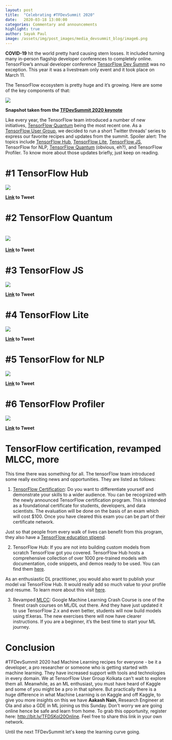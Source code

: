 ```yaml
---
layout: post
title:  "Celebrating #TFDevSummit 2020"
date:   2020-03-18 13:00:00
categories: Commentary and announcements
highlight: true
author: Sayak Paul
image: /assets/img/post_images/media_devsummit_blog/image6.png
---
```


**COVID-19** hit the world pretty hard causing stern losses. It included turning many in-person flagship developer conferences to completely online. TensorFlow’s annual developer conference [<span class="underline">TensorFlow Dev Summit</span>](https://www.tensorflow.org/dev-summit) was no exception. This year it was a livestream only event and it took place on March 11.

The TensorFlow ecosystem is pretty huge and it’s growing. Here are some of the key components of that:

![](/assets/img/post_images/media_devsummit_blog/image6.png)

**Snapshot taken from the [<span class="underline">TFDevSummit 2020 keynote</span>](https://youtu.be/_lsjCH3fd00)**

Like every year, the TensorFlow team introduced a number of new initiatives, [<span class="underline">TensorFlow Quantum</span>](https://www.tensorflow.org/quantum/) being the most recent one. As a [<span class="underline">TensorFlow User Group</span>](https://www.tensorflow.org/community/groups), we decided to run a short Twitter threads’ series to express our favorite recipes and updates from the summit. Spoiler alert: The topics include [<span class="underline">TensorFlow Hub</span>](https://www.tensorflow.org/hub), [<span class="underline">TensorFlow Lite</span>](https://www.tensorflow.org/lite), [<span class="underline">TensorFlow JS</span>](https://www.tensorflow.org/js), TensorFlow for NLP, [<span class="underline">TensorFlow Quantum</span>](https://www.tensorflow.org/quantum) (obvious, eh?), and TensorFlow Profiler. To know more about those updates briefly, just keep on reading.

# \#1 TensorFlow Hub

![](/assets/img/post_images/media_devsummit_blog/image1.png)

**[<span class="underline">Link</span>](https://twitter.com/TFUGKol/status/1238351587304591360) to Tweet**

# \#2 TensorFlow Quantum

# ![](/assets/img/post_images/media_devsummit_blog/image3.png)

**[<span class="underline">Link</span>](https://twitter.com/TFUGKol/status/1238139119278030850) to Tweet**

# \#3 TensorFlow JS

![](/assets/img/post_images/media_devsummit_blog/image2.png)

**[<span class="underline">Link</span>](https://twitter.com/TFUGKol/status/1239553411877462016) to Tweet**

# \#4 TensorFlow Lite

![](/assets/img/post_images/media_devsummit_blog/image7.png)

**[<span class="underline">Link</span>](https://twitter.com/TFUGKol/status/1239192872533909505) to Tweet**

# \#5 TensorFlow for NLP

![](/assets/img/post_images/media_devsummit_blog/image5.png)

**[<span class="underline">Link</span>](https://twitter.com/TFUGKol/status/1238487364080549889) to Tweet**

# \#6 TensorFlow Profiler

![](/assets/img/post_images/media_devsummit_blog/image4.png)

**[<span class="underline">Link</span>](https://twitter.com/TFUGKol/status/1238081475288772611) to Tweet**

# TensorFlow certification, revamped MLCC, more

This time there was something for all. The tensorFlow team introduced some really exciting news and opportunities. They are listed as follows:

1. [TensorFlow Certification](https://www.tensorflow.org/certificate): Do you want to differentiate yourself and demonstrate your skills to a wider audience. You can be recognized with the newly announced TensorFlow certification program. This is intended as a foundational certificate for students, developers, and data scientists. The evaluation will be done on the basis of an exam which will cost $100. Once you have cleared this exam you can be part of their certificate network.

Just so that people from every walk of lives can benefit from this program, they also have a [TensorFlow education stipend](https://www.tensorflow.org/site-assets/downloads/marketing/cert/TF_Education_Stipend.pdf).

2. TensorFlow Hub: If you are not into building custom models from scratch TensorFlow got you covered. TensorFlow Hub hosts a comprehensive collection of over 1000 pre-trained models with documentation, code snippets, and demos ready to be used. You can find them [<span class="underline">here</span>](https://tfhub.dev/).

As an enthusiastic DL practitioner, you would also want to publish your model vai TensorFlow Hub. It would really add so much value to your profile and resume. To learn more about this visit [<span class="underline">here</span>](https://github.com/tensorflow/hub/tree/master/tfhub_dev).

3. Revamped [<span class="underline">MLCC</span>](https://developers.google.com/machine-learning/crash-course): Google Machine Learning Crash Course is one of the finest crash courses on ML/DL out there. And they have just updated it to use TensorFlow 2.x and even better, students will now build models using tf.keras. The new exercises there will now have clearer instructions. If you are a beginner, it’s the best time to start your ML journey.

# Conclusion

\#TFDevSummit 2020 had Machine Learning recipes for everyone - be it a developer, a pro researcher or someone who is getting started with machine learning. They have increased support with tools and technologies in every domain. We at TensorFlow User Group Kolkata can't wait to explore them all. Meanwhile, as an ML enthusiast, you must have heard of Kaggle and some of you might be a pro in that sphere. But practically there is a huge difference in what Machine Learning is on Kaggle and off Kaggle, to give you more insights on this we have **Aakash Nain**, Research Engineer at Ola and also a GDE in ML joining us this Sunday. Don't worry we are going online hence be safe and learn from home. To grab this opportunity, register here: [<span class="underline">http://bit.ly/TFDSKol20Online</span>](http://bit.ly/TFDSKol20Online). Feel free to share this link in your own network.

Until the next TFDevSummit let's keep the learning curve going.
